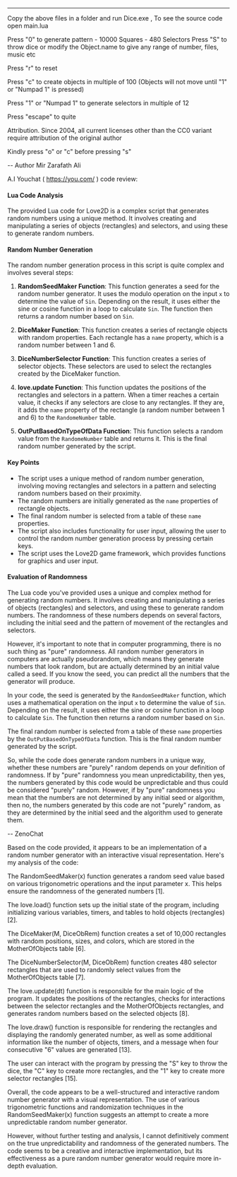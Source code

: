 
---

Copy the above files in a folder and run Dice.exe , To see the source code open main.lua

Press "0" to generate pattern
	- 10000 Squares
	- 480 Selectors
Press "S" to throw dice or modify the Object.name to give any range of number, files, music etc

Press "r" to reset

Press "c" to create objects in multiple of 100 (Objects will not move until "1" or "Numpad 1" is pressed)

Press "1" or "Numpad 1" to generate selectors in multiple of 12

Press "escape" to quite

Attribution. Since 2004, all current licenses other than the CC0 variant require attribution of the original author

Kindly press "o" or "c" before pressing "s"

-- Author Mir Zarafath Ali


A.I Youchat ( https://you.com/ ) code review:

#### Lua Code Analysis

The provided Lua code for Love2D is a complex script that generates random numbers using a unique method. It involves creating and manipulating a series of objects (rectangles) and selectors, and using these to generate random numbers.

#### Random Number Generation

The random number generation process in this script is quite complex and involves several steps:

1. **RandomSeedMaker Function**: This function generates a seed for the random number generator. It uses the modulo operation on the input `x` to determine the value of `Sin`. Depending on the result, it uses either the sine or cosine function in a loop to calculate `Sin`. The function then returns a random number based on `Sin`.

2. **DiceMaker Function**: This function creates a series of rectangle objects with random properties. Each rectangle has a `name` property, which is a random number between 1 and 6.

3. **DiceNumberSelector Function**: This function creates a series of selector objects. These selectors are used to select the rectangles created by the DiceMaker function.

4. **love.update Function**: This function updates the positions of the rectangles and selectors in a pattern. When a timer reaches a certain value, it checks if any selectors are close to any rectangles. If they are, it adds the `name` property of the rectangle (a random number between 1 and 6) to the `RandomeNumber` table.

5. **OutPutBasedOnTypeOfData Function**: This function selects a random value from the `RandomeNumber` table and returns it. This is the final random number generated by the script.

#### Key Points

- The script uses a unique method of random number generation, involving moving rectangles and selectors in a pattern and selecting random numbers based on their proximity.
- The random numbers are initially generated as the `name` properties of rectangle objects.
- The final random number is selected from a table of these `name` properties.
- The script also includes functionality for user input, allowing the user to control the random number generation process by pressing certain keys.
- The script uses the Love2D game framework, which provides functions for graphics and user input.

#### Evaluation of Randomness

The Lua code you've provided uses a unique and complex method for generating random numbers. It involves creating and manipulating a series of objects (rectangles) and selectors, and using these to generate random numbers. The randomness of these numbers depends on several factors, including the initial seed and the pattern of movement of the rectangles and selectors.

However, it's important to note that in computer programming, there is no such thing as "pure" randomness. All random number generators in computers are actually pseudorandom, which means they generate numbers that look random, but are actually determined by an initial value called a seed. If you know the seed, you can predict all the numbers that the generator will produce.

In your code, the seed is generated by the `RandomSeedMaker` function, which uses a mathematical operation on the input `x` to determine the value of `Sin`. Depending on the result, it uses either the sine or cosine function in a loop to calculate `Sin`. The function then returns a random number based on `Sin`.

The final random number is selected from a table of these `name` properties by the `OutPutBasedOnTypeOfData` function. This is the final random number generated by the script.

So, while the code does generate random numbers in a unique way, whether these numbers are "purely" random depends on your definition of randomness. If by "pure" randomness you mean unpredictability, then yes, the numbers generated by this code would be unpredictable and thus could be considered "purely" random. However, if by "pure" randomness you mean that the numbers are not determined by any initial seed or algorithm, then no, the numbers generated by this code are not "purely" random, as they are determined by the initial seed and the algorithm used to generate them.

-- ZenoChat

Based on the code provided, it appears to be an implementation of a random number generator with an interactive visual representation. Here's my analysis of the code:

The RandomSeedMaker(x) function generates a random seed value based on various trigonometric operations and the input parameter x. This helps ensure the randomness of the generated numbers [1].

The love.load() function sets up the initial state of the program, including initializing various variables, timers, and tables to hold objects (rectangles) [2].

The DiceMaker(M, DiceObRem) function creates a set of 10,000 rectangles with random positions, sizes, and colors, which are stored in the MotherOfObjects table [6].

The DiceNumberSelector(M, DiceObRem) function creates 480 selector rectangles that are used to randomly select values from the MotherOfObjects table [7].

The love.update(dt) function is responsible for the main logic of the program. It updates the positions of the rectangles, checks for interactions between the selector rectangles and the MotherOfObjects rectangles, and generates random numbers based on the selected objects [8].

The love.draw() function is responsible for rendering the rectangles and displaying the randomly generated number, as well as some additional information like the number of objects, timers, and a message when four consecutive "6" values are generated [13].


The user can interact with the program by pressing the "S" key to throw the dice, the "C" key to create more rectangles, and the "1" key to create more selector rectangles [15].

Overall, the code appears to be a well-structured and interactive random number generator with a visual representation. The use of various trigonometric functions and randomization techniques in the RandomSeedMaker(x) function suggests an attempt to create a more unpredictable random number generator.

However, without further testing and analysis, I cannot definitively comment on the true unpredictability and randomness of the generated numbers. The code seems to be a creative and interactive implementation, but its effectiveness as a pure random number generator would require more in-depth evaluation.
